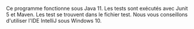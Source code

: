 Ce programme fonctionne sous Java 11.
Les tests sont exécutés avec Junit 5 et Maven. Les test se trouvent dans le fichier test.
Nous vous conseillons d'utiliser l'IDE IntelliJ sous Windows 10.
